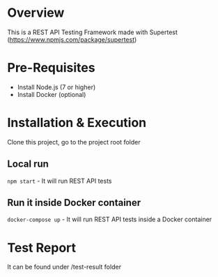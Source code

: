 # Overview

This is a REST API Testing Framework made with Supertest (https://www.npmjs.com/package/supertest)

# Pre-Requisites

- Install Node.js (7 or higher)
- Install Docker (optional)

# Installation & Execution

Clone this project, go to the project root folder

## Local run

`npm start` - It will run REST API tests

## Run it inside Docker container

`docker-compose up` - It will run REST API tests inside a Docker container

# Test Report

It can be found under /test-result folder
